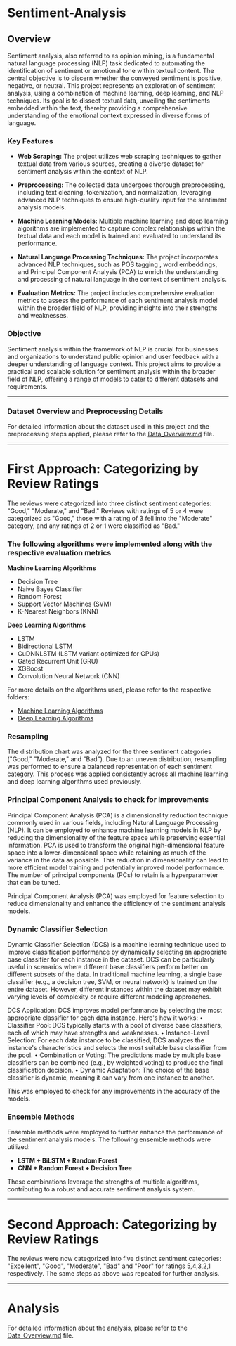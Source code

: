 # Sentiment-Analysis

## Overview

Sentiment analysis, also referred to as opinion mining, is a fundamental natural language processing (NLP) task dedicated to automating the identification of sentiment or emotional tone within textual content. The central objective is to discern whether the conveyed sentiment is positive, negative, or neutral. This project represents an exploration of sentiment analysis, using a combination of machine learning, deep learning, and NLP techniques. Its goal is to dissect textual data, unveiling the sentiments embedded within the text, thereby providing a comprehensive understanding of the emotional context expressed in diverse forms of language.


### Key Features

- **Web Scraping:** The project utilizes web scraping techniques to gather textual data from various sources, creating a diverse dataset for sentiment analysis within the context of NLP.
  
- **Preprocessing:** The collected data undergoes thorough preprocessing, including text cleaning, tokenization, and normalization, leveraging advanced NLP techniques to ensure high-quality input for the sentiment analysis models.

- **Machine Learning Models:** Multiple machine learning  and deep learning algorithms are implemented to capture complex relationships within the textual data and each model is trained and evaluated to understand its performance.

- **Natural Language Processing Techniques:** The project incorporates advanced NLP techniques, such as POS tagging , word embeddings, and Principal Component Analysis (PCA) to enrich the understanding and processing of natural language in the context of sentiment analysis.

- **Evaluation Metrics:** The project includes comprehensive evaluation metrics to assess the performance of each sentiment analysis model within the broader field of NLP, providing insights into their strengths and weaknesses.


### Objective

Sentiment analysis within the framework of NLP is crucial for businesses and organizations to understand public opinion and user feedback with a deeper understanding of language context. This project aims to provide a practical and scalable solution for sentiment analysis within the broader field of NLP, offering a range of models to cater to different datasets and requirements.

---

### Dataset Overview and Preprocessing Details

For detailed information about the dataset used in this project and the preprocessing steps applied, please refer to the [Data_Overview.md](Data_Overview.md) file.

---

# First Approach: Categorizing by Review Ratings

The reviews were categorized into three distinct sentiment categories: "Good," "Moderate," and "Bad." Reviews with ratings of 5 or 4 were categorized as "Good," those with a rating of 3 fell into the "Moderate" category, and any ratings of 2 or 1 were classified as "Bad."

### The following algorithms were implemented along with the respective evaluation metrics 

**Machine Learning Algorithms**
- Decision Tree
- Naive Bayes Classifier
- Random Forest
- Support Vector Machines (SVM)
- K-Nearest Neighbors (KNN)

**Deep Learning Algorithms**
- LSTM
- Bidirectional LSTM
- CuDNNLSTM (LSTM variant optimized for GPUs)
- Gated Recurrent Unit (GRU)
- XGBoost
- Convolution Neural Network (CNN)

For more details on the algorithms used, please refer to the respective folders:
- [Machine Learning Algorithms](Machine%20Learning%20Algorithms/)
- [Deep Learning Algorithms](Deep%20Learning%20Algorithms/)


### Resampling  
The distribution chart was analyzed for the three sentiment categories ("Good," "Moderate," and "Bad"). Due to an uneven distribution, resampling was performed to ensure a balanced representation of each sentiment category. This process was applied consistently across all machine learning and deep learning algorithms used previously.


### Principal Component Analysis to check for improvements
Principal Component Analysis (PCA) is a dimensionality reduction technique commonly used in various fields, including Natural Language Processing (NLP). It can be employed to enhance machine learning models in NLP by reducing the dimensionality of the feature space while preserving essential information. PCA is used to transform the original high-dimensional feature space into a lower-dimensional space while retaining as much of the variance in the data as possible. This reduction in dimensionality can lead to more efficient model training and potentially improved model performance. The number of principal components (PCs) to retain is a hyperparameter that can be tuned.

Principal Component Analysis (PCA) was employed for feature selection to reduce dimensionality and enhance the efficiency of the sentiment analysis models. 


### Dynamic Classifier Selection 
Dynamic Classifier Selection (DCS) is a machine learning technique used to improve classification performance by dynamically selecting an appropriate base classifier for each instance in the dataset. DCS can be particularly useful in scenarios where different base classifiers perform better on different subsets of the data. In traditional machine learning, a single base classifier (e.g., a decision tree, SVM, or neural network) is trained on the entire dataset. However, different instances within the dataset may exhibit varying levels of complexity or require different modeling approaches.

DCS Application: DCS improves model performance by selecting the most appropriate classifier for each data instance. Here's how it works:
•	Classifier Pool: DCS typically starts with a pool of diverse base classifiers, each of which may have strengths and weaknesses.
•	Instance-Level Selection: For each data instance to be classified, DCS analyzes the instance's characteristics and selects the most suitable base classifier from the pool.
•	Combination or Voting: The predictions made by multiple base classifiers can be combined (e.g., by weighted voting) to produce the final classification decision.
•	Dynamic Adaptation: The choice of the base classifier is dynamic, meaning it can vary from one instance to another.

This was employed to check for any improvements in the accuracy of the models.

### Ensemble Methods

Ensemble methods were employed to further enhance the performance of the sentiment analysis models. The following ensemble methods were utilized:

- **LSTM + BiLSTM + Random Forest**
- **CNN + Random Forest + Decision Tree**

These combinations leverage the strengths of multiple algorithms, contributing to a robust and accurate sentiment analysis system.

---

# Second Approach: Categorizing by Review Ratings

The reviews were now categorized into five distinct sentiment categories: "Excellent", "Good", "Moderate", "Bad" and "Poor" for ratings 5,4,3,2,1 respectively. The same steps as above was repeated for further analysis.

---

# Analysis 

For detailed information about the analysis, please refer to the [Data_Overview.md](Data_Overview.md) file.


